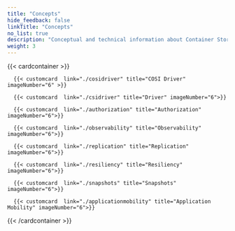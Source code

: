 ```yaml
---
title: "Concepts" 
hide_feedback: false
linkTitle: "Concepts"
no_list: true
description: "Conceptual and technical information about Container Storage Modules" 
weight: 3
--- 
```




{{< cardcontainer >}}

      {{< customcard  link="./cosidriver" title="COSI Driver" imageNumber="6" >}} 

      {{< customcard  link="./csidriver" title="Driver" imageNumber="6">}}

      {{< customcard  link="./authorization" title="Authorization" imageNumber="6">}}  
      
      {{< customcard  link="./observability" title="Observability" imageNumber="6">}}   

      {{< customcard  link="./replication" title="Replication" imageNumber="6">}}   

      {{< customcard  link="./resiliency" title="Resiliency" imageNumber="6">}} 

      {{< customcard  link="./snapshots" title="Snapshots" imageNumber="6">}}  
       
      {{< customcard  link="./applicationmobility" title="Application Mobility" imageNumber="6">}}  

{{< /cardcontainer >}}